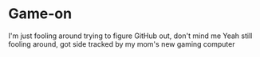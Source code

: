 # Game-on
I'm just fooling around trying to figure GitHub out, don't mind me
Yeah still fooling around, got side tracked by my mom's new gaming computer
